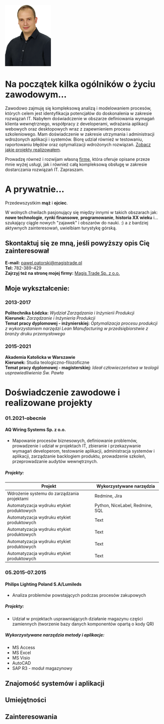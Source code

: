 <img title="" src="/assets/img/foto.png" width="150" height="200">

# Na początek kilka ogólników o życiu zawodowym... 

Zawodowo zajmuję się kompleksową analizą i modelowaniem procesów, których celem jest identyfikacja potencjałów do doskonalenia w zakresie rozwiązań IT. Nabyłem doświadczenie w obszarze definiowania wymagań klienta wewnętrznego, współpracy z developerami, wdrażania aplikacji webowych oraz desktopowych wraz z zapewnieniem procesu szkoleniowego. Mam doświadczenie w zakresie utrzymania i administracji wdrożonych aplikacji i systemów. Biorę udział również w testowaniu, raportowaniu błędów oraz optymalizacji wdrożonych rozwiązań. [Zobacz jakie projekty realizowałem](#Doświadczenie-zawodowe-i-realizowane-projekty).

Prowadzę równeż i rozwijam własną [firmę](https://magistrade.pl), która oferuje opisane przeze mnie wyżej usługi, jak i również całą kompleksową obsługę w zakresie dostarczania rozwiązań IT. Zapraszam. 

# A prywatnie...

Przedewszystkim **mąż** i **ojciec**.  

W wolnych chwilach pasjonujący się między innymi w takich obszarach jak: **nowe technologie**, **rynki finansowe**, **programowanie**, **historia XX wieku** i... szukający ciągle nowych "zajawek" i obszarów do nauki. :) a z  bardziej aktywnych zainteresowań, uwielbiam turystykę górską.  


## Skontaktuj się ze mną, jeśli powyższy opis Cię zainteresował

**E-mail:** pawel.patorski@magistrade.pl  
**Tel:** 782-389-429  
**Zajrzyj też na stronę mojej firmy:** [Magis Trade Sp. z o.o.](https://magistrade.pl)

## Moje wykształcenie:

### 2013-2017

**Politechnika Łódzka:** *Wydział  Zarządzania i Inżynierii Produkcji*  
**Kierunek:** *Zarządzanie i Inżynieria Produkcji*  
**Temat pracy dyplomowej - inżynierskiej:** *Optymalizacja procesu produkcji z wykorzystaniem narzędzi Lean Manufacturing w przedsiębiorstwie z branży druku przemysłowego*  

### 2015-2021

**Akademia Katolicka w Warszawie**   
**Kierunek:** Studia teologiczno-filozoficzne  
**Temat pracy dyplomowej - magisterskiej:** *Ideał człowieczeństwa w teologii usprawiedliwienia Św. Pawła*  


# Doświadczenie zawodowe i realizowane projekty

### 01.2021-obecnie
#### AQ Wiring Systems Sp. z o.o.

* Mapowanie procesów biznesowych, definiowanie problemów, prowadzenie i udział w projektach IT, zbieranie i przekazywanie wymagań developerom, testowanie aplikacji, administracja systemów i aplikacji, zarządzanie backlogiem produktu, prowadzenie szkoleń, przeprowadzanie audytów wewnętrznych.

##### Projekty: 

| Projekt     | Wykorzystywane narzędzia                                                                                   |
| ----------- | -----------                                       |
| Wdrożenie systemu do zarządzania projektami                     | Redmine, Jira                                          |
| Automatyzacja wydruku etykiet produktowych                      | Python, NiceLabel, Redmine, SQL                        |
| Automatyzacja wydruku etykiet produktowych                      | Text                                                   |
| Automatyzacja wydruku etykiet produktowych                      | Text                                                   |
| Automatyzacja wydruku etykiet produktowych                      | Text                                                   | 
| Automatyzacja wydruku etykiet produktowych                      | Text                                                   |

### 05.2015-07.2015
#### Philips Lighting Poland S.A/Lumileds  

* Analiza problemów powstających podczas procesów zakupowych
##### Projekty:
* Udział w projektach usprawniających działanie magazynu części zamiennych (tworzenie bazy danych komponentów opartą o kody QR)  

##### Wykorzystywane narzędzia metody i aplikacje:  

* MS Access
* MS Excel
* MS Visio
* AutoCAD
* SAP R3 - moduł magazynowy





### 





## Znajomość systemów i aplikacji



## Umiejętności 



## Zainteresowania


